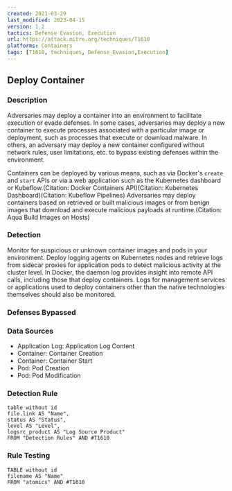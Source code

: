 ```yaml
---
created: 2021-03-29
last_modified: 2023-04-15
version: 1.2
tactics: Defense Evasion, Execution
url: https://attack.mitre.org/techniques/T1610
platforms: Containers
tags: [T1610, techniques, Defense_Evasion,Execution]
---
```


## Deploy Container

### Description

Adversaries may deploy a container into an environment to facilitate execution or evade defenses. In some cases, adversaries may deploy a new container to execute processes associated with a particular image or deployment, such as processes that execute or download malware. In others, an adversary may deploy a new container configured without network rules, user limitations, etc. to bypass existing defenses within the environment.

Containers can be deployed by various means, such as via Docker's <code>create</code> and <code>start</code> APIs or via a web application such as the Kubernetes dashboard or Kubeflow.(Citation: Docker Containers API)(Citation: Kubernetes Dashboard)(Citation: Kubeflow Pipelines) Adversaries may deploy containers based on retrieved or built malicious images or from benign images that download and execute malicious payloads at runtime.(Citation: Aqua Build Images on Hosts)

### Detection

Monitor for suspicious or unknown container images and pods in your environment. Deploy logging agents on Kubernetes nodes and retrieve logs from sidecar proxies for application pods to detect malicious activity at the cluster level. In Docker, the daemon log provides insight into remote API calls, including those that deploy containers. Logs for management services or applications used to deploy containers other than the native technologies themselves should also be monitored.

### Defenses Bypassed



### Data Sources

  - Application Log: Application Log Content
  -  Container: Container Creation
  -  Container: Container Start
  -  Pod: Pod Creation
  -  Pod: Pod Modification
### Detection Rule

```dataview
table without id
file.link AS "Name",
status AS "Status",
level AS "Level",
logsrc_product AS "Log Source Product"
FROM "Detection Rules" AND #T1610
```

### Rule Testing

```dataview
TABLE without id
filename AS "Name"
FROM "atomics" AND #T1610
```
